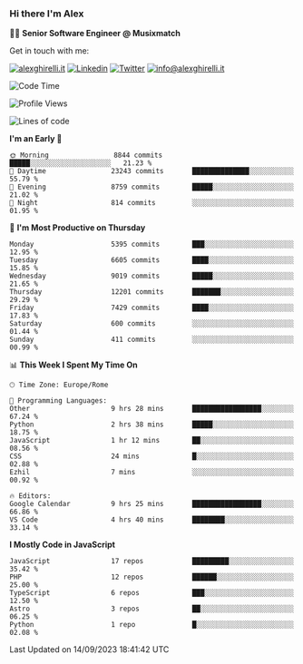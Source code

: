 ### Hi there I'm Alex

👨‍💻 __Senior Software Engineer @ Musixmatch__

Get in touch with me:

[![alexghirelli.it](https://img.shields.io/static/v1?label=1gh.dev&message=%20&color=red&logo=&style=flat-square&logoColor=white)](https://1gh.dev/)
[![Linkedin](https://img.shields.io/static/v1?label=Linkedin&message=%20&color=blue&logo=Linkedin&style=flat-square&logoColor=white)](https://linkedin.com/in/alexghirelli)
[![Twitter](https://img.shields.io/static/v1?label=Twitter&message=%20&color=blue&logo=Twitter&style=flat-square&logoColor=white)](https://twitter.com/alexGhirelli)
[![info@alexghirelli.it](https://img.shields.io/static/v1?label=info@alexghirelli.it&message=%20&color=red&logo=gmail&style=flat-square&logoColor=white)](mailto:info@alexghirelli.it)

<!--START_SECTION:waka-->
![Code Time](http://img.shields.io/badge/Code%20Time-7%2C559%20hrs%204%20mins-blue)

![Profile Views](http://img.shields.io/badge/Profile%20Views-0-blue)

![Lines of code](https://img.shields.io/badge/From%20Hello%20World%20I%27ve%20Written-108.8%20million%20lines%20of%20code-blue)

**I'm an Early 🐤** 

```text
🌞 Morning                8844 commits        █████░░░░░░░░░░░░░░░░░░░░   21.23 % 
🌆 Daytime                23243 commits       ██████████████░░░░░░░░░░░   55.79 % 
🌃 Evening                8759 commits        █████░░░░░░░░░░░░░░░░░░░░   21.02 % 
🌙 Night                  814 commits         ░░░░░░░░░░░░░░░░░░░░░░░░░   01.95 % 
```
📅 **I'm Most Productive on Thursday** 

```text
Monday                   5395 commits        ███░░░░░░░░░░░░░░░░░░░░░░   12.95 % 
Tuesday                  6605 commits        ████░░░░░░░░░░░░░░░░░░░░░   15.85 % 
Wednesday                9019 commits        █████░░░░░░░░░░░░░░░░░░░░   21.65 % 
Thursday                 12201 commits       ███████░░░░░░░░░░░░░░░░░░   29.29 % 
Friday                   7429 commits        ████░░░░░░░░░░░░░░░░░░░░░   17.83 % 
Saturday                 600 commits         ░░░░░░░░░░░░░░░░░░░░░░░░░   01.44 % 
Sunday                   411 commits         ░░░░░░░░░░░░░░░░░░░░░░░░░   00.99 % 
```


📊 **This Week I Spent My Time On** 

```text
🕑︎ Time Zone: Europe/Rome

💬 Programming Languages: 
Other                    9 hrs 28 mins       █████████████████░░░░░░░░   67.24 % 
Python                   2 hrs 38 mins       █████░░░░░░░░░░░░░░░░░░░░   18.75 % 
JavaScript               1 hr 12 mins        ██░░░░░░░░░░░░░░░░░░░░░░░   08.56 % 
CSS                      24 mins             █░░░░░░░░░░░░░░░░░░░░░░░░   02.88 % 
Ezhil                    7 mins              ░░░░░░░░░░░░░░░░░░░░░░░░░   00.92 % 

🔥 Editors: 
Google Calendar          9 hrs 25 mins       █████████████████░░░░░░░░   66.86 % 
VS Code                  4 hrs 40 mins       ████████░░░░░░░░░░░░░░░░░   33.14 % 
```

**I Mostly Code in JavaScript** 

```text
JavaScript               17 repos            █████████░░░░░░░░░░░░░░░░   35.42 % 
PHP                      12 repos            ██████░░░░░░░░░░░░░░░░░░░   25.00 % 
TypeScript               6 repos             ███░░░░░░░░░░░░░░░░░░░░░░   12.50 % 
Astro                    3 repos             ██░░░░░░░░░░░░░░░░░░░░░░░   06.25 % 
Python                   1 repo              █░░░░░░░░░░░░░░░░░░░░░░░░   02.08 % 
```




 Last Updated on 14/09/2023 18:41:42 UTC
<!--END_SECTION:waka-->
